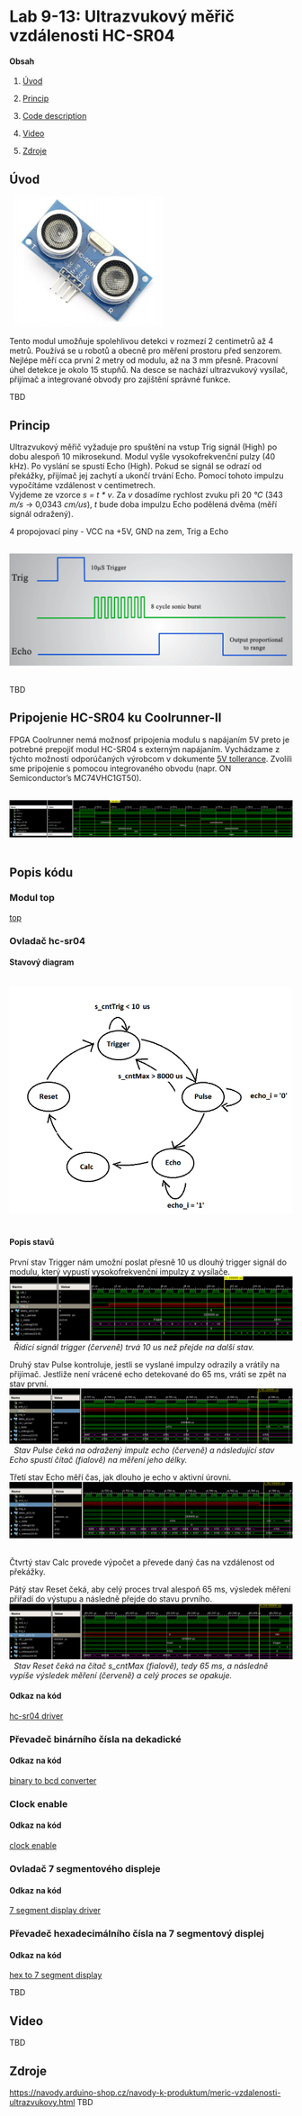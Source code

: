 # Lab 9-13: Ultrazvukový měřič vzdálenosti HC-SR04

#### Obsah

1. [Úvod](#Úvod)
2. [Princip](#Princip)

3. [Code description](#Code-description)
4. [Video](#Video)
5. [Zdroje](#Zdroje)


## Úvod

&nbsp;
    ![HC-SR04](../../Images/Project/prj_meric.png)
    &nbsp;
    
Tento modul umožňuje spolehlivou detekci v rozmezí 2 centimetrů až 4 metrů. Používá se u robotů a obecně pro měření prostoru před senzorem. Nejlépe měří cca první 2 metry od modulu, až na 3 mm přesně. Pracovní úhel detekce je okolo 15 stupňů. Na desce se nachází ultrazvukový vysílač, přijímač a integrované obvody pro zajištění správné funkce.

TBD


## Princip

Ultrazvukový měřič vyžaduje pro spuštění na vstup Trig signál (High) po dobu alespoň 10 mikrosekund. Modul vyšle vysokofrekvenční pulzy (40 kHz). Po vyslání se spustí Echo (High). Pokud se signál se odrazí od překážky, přijímač jej zachytí a ukončí trvání Echo. Pomocí tohoto impulzu vypočítáme vzdálenost v centimetrech.  
Vyjdeme ze vzorce _s = t * v_. Za _v_ dosadíme rychlost zvuku při 20 _°C_ (343 _m/s_ -> 0,0343 _cm/us_), _t_ bude doba impulzu Echo podělená dvěma (měří signál odražený).

4 propojovací piny - VCC na +5V, GND na zem, Trig a Echo

&nbsp;
    ![Signals](../../Images/Project/prj_signaly.png)
    &nbsp;


TBD

## Pripojenie HC-SR04 ku Coolrunner-II
FPGA Coolrunner nemá možnosť pripojenia modulu s napájaním 5V preto je potrebné prepojiť modul HC-SR04 s externým napájaním. Vychádzame z týchto možností odporúčaných  výrobcom v dokumente [5V tollerance](/Labs/Project/5vtollerance.pdf). Zvolili sme pripojenie s pomocou integrovaného obvodu (napr. ON Semiconductor’s MC74VHC1GT50).


&nbsp;
    ![HC-SR04states](../../Images/Project/hcsr04states.png)
    &nbsp;
 
## Popis kódu

### Modul top
[top](/Labs/Project/hc-sr04_edit/Top.vhd)

### Ovladač hc-sr04 
#### Stavový diagram
&nbsp;
    ![States Diagram](../../Images/Project/prj_states.png)
    &nbsp;
#### Popis stavů    
První stav Trigger nám umožní poslat přesně 10 us dlouhý trigger signál do modulu, který vypustí vysokofrekvenční impulzy z vysílače.
&nbsp;
    ![Trigger](../../Images/Project/prj_trig.png)
    &nbsp;
    _Řídící signál trigger (červeně) trvá 10 us než přejde na další stav._
    
Druhý stav Pulse kontroluje, jestli se vyslané impulzy odrazily a vrátily na přijímač. Jestliže není vrácené echo detekované do 65 ms, vrátí se zpět na stav první.
&nbsp;
    ![Pulse](../../Images/Project/prj_pulse.png)
    &nbsp;
    _Stav Pulse čeká na odražený impulz echo (červeně) a následující stav Echo spustí čítač (fialově) na měření jeho délky._
    
Třetí stav Echo měří čas, jak dlouho je echo v aktivní úrovni.
&nbsp;
    ![Echo](../../Images/Project/prj_echo.png)
    &nbsp;	
    
Čtvrtý stav Calc provede výpočet a převede daný čas na vzdálenost od překážky.

Pátý stav Reset čeká, aby celý proces trval alespoň 65 ms, výsledek měření přiřadí do výstupu a následně přejde do stavu prvního.
&nbsp;
    ![Reset](../../Images/Project/prj_reset.png)
    &nbsp;
    _Stav Reset čeká na čítač s_cntMax (fialově), tedy 65 ms, a následně vypíše výsledek měření (červeně) a celý proces se opakuje._
    
#### Odkaz na kód
[hc-sr04 driver](/Labs/Project/hc-sr04_edit/hc_sr04.vhd)

### Převadeč binárního čísla na dekadické
#### Odkaz na kód
[binary to bcd converter](/Labs/Project/hc-sr04_edit/binary_2bcd.vhd)

### Clock enable
#### Odkaz na kód
[clock enable](/Labs/Project/hc-sr04_edit/clock_enable.vhd)

### Ovladač 7 segmentového displeje
#### Odkaz na kód
[7 segment display driver](/Labs/Project/hc-sr04_edit/driver_7seg.vhd)

### Převadeč hexadecimálního čísla na 7 segmentový displej
#### Odkaz na kód
[hex to 7 segment display](/Labs/Project/hc-sr04_edit/hex_to_7seg.vhd)


TBD


## Video

TBD


## Zdroje

https://navody.arduino-shop.cz/navody-k-produktum/meric-vzdalenosti-ultrazvukovy.html
TBD

